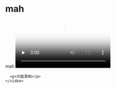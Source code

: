 # mah
mah
<video id="video" controls="" preload="none" poster="http://media.w3.org/2010/05/sintel/poster.png">
      <source id="mp4" src="http://file.jplayer.top/screencapture-1517453739627.mp4" type="video/mp4">
    
      <p>功能录制</p>
    </video>

